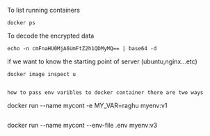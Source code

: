 To list running containers 

```
docker ps
```

To decode the encrypted data

```
echo -n cmFnaHU0MjA6UmFtZ2h1QDMyMQ== | base64 -d
```

if we want to  know the starting point of server (ubuntu,nginx...etc)
```
docker image inspect u


how to pass env varibles to docker container there are two ways 

```
docker run --name mycont -e MY_VAR=raghu myenv:v1

```

```
docker run --name mycont --env-file .env myenv:v3
```